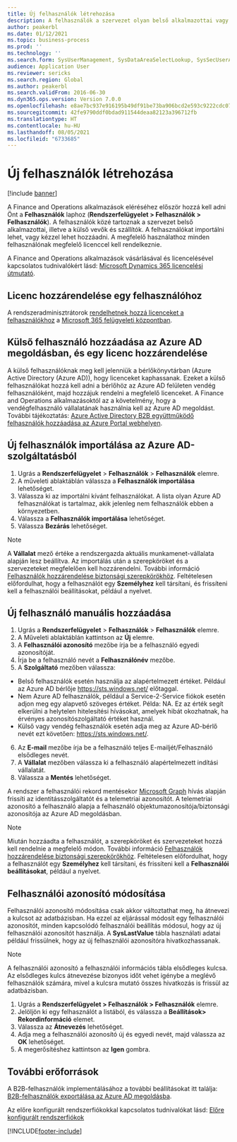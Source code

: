 ```yaml
---
title: Új felhasználók létrehozása
description: A felhasználók a szervezet olyan belső alkalmazottai vagy külső vevői és szállítói, akiknek hozzáféréssel kell rendelkezniük a rendszerhez a munkájuk elvégzéséhez.
author: peakerbl
ms.date: 01/12/2021
ms.topic: business-process
ms.prod: ''
ms.technology: ''
ms.search.form: SysUserManagement, SysDataAreaSelectLookup, SysSecUserAddRoles, SysUserMSODSUserImport
audience: Application User
ms.reviewer: sericks
ms.search.region: Global
ms.author: peakerbl
ms.search.validFrom: 2016-06-30
ms.dyn365.ops.version: Version 7.0.0
ms.openlocfilehash: e8ae7bc937e916195b49df91be73ba906bcd2e593c9222cdc07adfcbf2396c05
ms.sourcegitcommit: 42fe9790ddf0bdad911544deaa82123a396712fb
ms.translationtype: HT
ms.contentlocale: hu-HU
ms.lasthandoff: 08/05/2021
ms.locfileid: "6733685"
---
```

# <a name="create-new-users"></a>Új felhasználók létrehozása

[!include [banner](../../includes/banner.md)]

A Finance and Operations alkalmazások eléréséhez először hozzá kell adni Önt a **Felhasználók** laphoz (**Rendszerfelügyelet \> Felhasználók \> Felhasználók**). A felhasználók közé tartoznak a szervezet belső alkalmazottai, illetve a külső vevők és szállítók. A felhasználókat importálni lehet, vagy kézzel lehet hozzáadni. A megfelelő használathoz minden felhasználónak megfelelő licenccel kell rendelkeznie.

A Finance and Operations alkalmazások vásárlásával és licencelésével kapcsolatos tudnivalókért lásd: [Microsoft Dynamics 365 licencelési útmutató](https://go.microsoft.com/fwlink/?LinkId=866544&amp;clcid=0x409).

## <a name="assign-a-license-to-a-user"></a>Licenc hozzárendelése egy felhasználóhoz
A rendszeradminisztrátorok [rendelhetnek hozzá licenceket a felhasználókhoz](/office365/admin/subscriptions-and-billing/assign-licenses-to-users?view=o365-worldwide) a [Microsoft 365 felügyeleti központban](/office365/admin/admin-overview/about-the-admin-center?view=o365-worldwide).

## <a name="add-an-external-user-in-azure-ad-and-assign-a-license"></a>Külső felhasználó hozzáadása az Azure AD megoldásban, és egy licenc hozzárendelése 
A külső felhasználóknak meg kell jelenniük a bérlőkönyvtárban (Azure Active Directory (Azure AD)), hogy licenceket kaphassanak. Ezeket a külső felhasználókat hozzá kell adni a bérlőhöz az Azure AD felületen vendég felhasználóként, majd hozzájuk rendelni a megfelelő licenceket. A Finance and Operations alkalmazásoktól az a követelmény, hogy a vendégfelhasználó vállalatának használnia kell az Azure AD megoldást. További tájékoztatás: [Azure Active Directory B2B együttműködő felhasználók hozzáadása az Azure Portal webhelyen](/azure/active-directory/b2b/add-users-administrator).

## <a name="import-new-users-from-azure-ad"></a>Új felhasználók importálása az Azure AD-szolgáltatásból 
1. Ugrás a **Rendszerfelügyelet** \> **Felhasználók** \> **Felhasználók** elemre.
2. A műveleti ablaktáblán válassza a **Felhasználók importálása** lehetőséget.
3. Válassza ki az importálni kívánt felhasználókat. A lista olyan Azure AD felhasználókat is tartalmaz, akik jelenleg nem felhasználók ebben a környezetben.
4. Válassza a **Felhasználók importálása** lehetőséget.
5. Válassza **Bezárás** lehetőséget.

> [!NOTE]
> A **Vállalat** mező értéke a rendszergazda aktuális munkamenet-vállalata alapján lesz beállítva. Az importálás után a szerepköröket és a szervezeteket megfelelően kell hozzárendelni. További információ [Felhasználók hozzárendelése biztonsági szerepkörökhöz](assign-users-security-roles.md). Feltételesen előfordulhat, hogy a felhasználót egy **Személyhez** kell társítani, és frissíteni kell a felhasználói beállításokat, például a nyelvet.

## <a name="manually-add-a-new-user"></a>Új felhasználó manuális hozzáadása
1. Ugrás a **Rendszerfelügyelet** \> **Felhasználók** \> **Felhasználók** elemre.
2. A Műveleti ablaktáblán kattintson az **Új** elemre.
3. A **Felhasználói azonosító** mezőbe írja be a felhasználó egyedi azonosítóját.   
4. Írja be a felhasználó nevét a **Felhasználónév** mezőbe.  
5. A **Szolgáltató** mezőben válassza:
 - Belső felhasználók esetén használja az alapértelmezett értéket. Például az Azure AD bérlője https://sts.windows.net/ előtaggal.  
 - Nem Azure AD felhasználók, például a Service-2-Service fiókok esetén adjon meg egy alapvető szöveges értéket. Példa: NA. Ez az érték segít elkerülni a helytelen hitelesítési hívásokat, amelyek hibát okozhatnak, ha érvényes azonosítószolgáltató értéket használ.  
 - Külső vagy vendég felhasználók esetén adja meg az Azure AD-bérlő nevét ezt követően: https://sts.windows.net/.
6. Az **E-mail** mezőbe írja be a felhasználó teljes E-mailjét/Felhasználó elsődleges nevét.  
7. A **Vállalat** mezőben válassza ki a felhasználó alapértelmezett indítási vállalatát. 
8. Válassza a **Mentés** lehetőséget.

A rendszer a felhasználói rekord mentésekor [Microsoft Graph](/graph/overview) hívás alapján frissíti az identitásszolgáltatót és a telemetriai azonosítót. A telemetriai azonosító a felhasználó alapja a felhasználó objektumazonosítója/biztonsági azonosítója az Azure AD megoldásban.

> [!NOTE]
> Miután hozzáadta a felhasználót, a szerepköröket és szervezeteket hozzá kell rendelnie a megfelelő módon. További információ [Felhasználók hozzárendelése biztonsági szerepkörökhöz](assign-users-security-roles.md). Feltételesen előfordulhat, hogy a felhasználót egy **Személyhez** kell társítani, és frissíteni kell a **Felhasználói beállításokat**, például a nyelvet.

## <a name="change-a-user-id"></a>Felhasználói azonosító módosítása
Felhasználói azonosító módosítása csak akkor változtathat meg, ha átnevezi a kulcsot az adatbázisban. Ha ezzel az eljárással módosít egy felhasználói azonosítót, minden kapcsolódó felhasználói beállítás módosul, hogy az új felhasználói azonosítót használja. A **SysLastValue** tábla használati adatai például frissülnek, hogy az új felhasználói azonosítóra hivatkozhassanak.

> [!NOTE]
> A felhasználói azonosító a felhasználói információs tábla elsődleges kulcsa. Az elsődleges kulcs átnevezése bizonyos időt vehet igénybe a meglévő felhasználók számára, mivel a kulcsra mutató összes hivatkozás is frissül az adatbázisban. 

1. Ugrás a **Rendszerfelügyelet \> Felhasználók \> Felhasználók** elemre.
2. Jelöljön ki egy felhasználót a listából, és válassza a **Beállítások\> Rekordinformáció** elemet.
3. Válassza az **Átnevezés** lehetőséget.
4. Adja meg a felhasználói azonosító új és egyedi nevét, majd válassza az **OK** lehetőséget. 
5. A megerősítéshez kattintson az **Igen** gombra.

## <a name="additional-resources"></a>További erőforrások

A B2B-felhasználók implementálásához a további beállításokat itt találja: [B2B-felhasználók exportálása az Azure AD megoldásba](../implement-b2b.md).

Az előre konfigurált rendszerfiókokkal kapcsolatos tudnivalókat lásd: [Előre konfigurált rendszerfiókok](../pre-configured-system-accounts.md)


[!INCLUDE[footer-include](../../../../includes/footer-banner.md)]